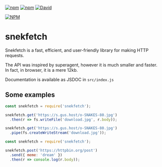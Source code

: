 [![npm](https://img.shields.io/npm/v/snekfetch.svg?maxAge=3600)](https://www.npmjs.com/package/snekfetch)
[![npm](https://img.shields.io/npm/dt/snekfetch.svg?maxAge=3600)](https://www.npmjs.com/package/snekfetch)
[![David](https://david-dm.org/guscaplan/snekfetch.svg)](https://david-dm.org/guscaplan/snekfetch)

[![NPM](https://nodei.co/npm/snekfetch.png?downloads=true&downloadRank=true&stars=true)](https://nodei.co/npm/snekfetch/)

# snekfetch

Snekfetch is a fast, efficient, and user-friendly library for making HTTP requests.

The API was inspired by superagent, however it is much smaller and faster.
In fact, in browser, it is a mere 12kb.

Documentation is available as JSDOC in `src/index.js`

## Some examples

```js
const snekfetch = require('snekfetch');

snekfetch.get('https://s.gus.host/o-SNAKES-80.jpg')
  .then(r => fs.writeFile('download.jpg', r.body));

snekfetch.get('https://s.gus.host/o-SNAKES-80.jpg')
  .pipe(fs.createWriteStream('download.jpg'));
```

```js
const snekfetch = require('snekfetch');

snekfetch.post('https://httpbin.org/post')
  .send({ meme: 'dream' })
  .then(r => console.log(r.body));
```

